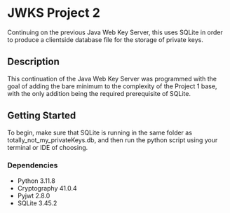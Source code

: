 # JWKS Project 2
Continuing on the previous Java Web Key Server, this uses SQLite in order to produce a clientside database file for the storage of private keys.

## Description
This continuation of the Java Web Key Server was programmed with the goal of adding the bare minimum to the complexity of the Project 1 base, with the only addition being the required prerequisite of SQLite.

## Getting Started
To begin, make sure that SQLite is running in the same folder as totally_not_my_privateKeys.db, and then run the python script using your terminal or IDE of choosing. 

### Dependencies
* Python 3.11.8
* Cryptography 41.0.4
* Pyjwt 2.8.0
* SQLite 3.45.2
